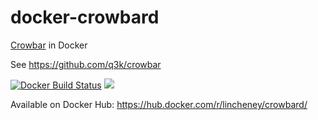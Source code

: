 # docker-crowbard
[Crowbar](https://github.com/q3k/crowbar) in Docker

See https://github.com/q3k/crowbar

[![Docker Build Status](https://img.shields.io/docker/build/lincheney/crowbard.svg)](https://hub.docker.com/r/lincheney/crowbard/)
[![](https://shields.beevelop.com/docker/image/image-size/lincheney/crowbard/latest.svg)](https://hub.docker.com/r/lincheney/crowbard/)

Available on Docker Hub: https://hub.docker.com/r/lincheney/crowbard/
